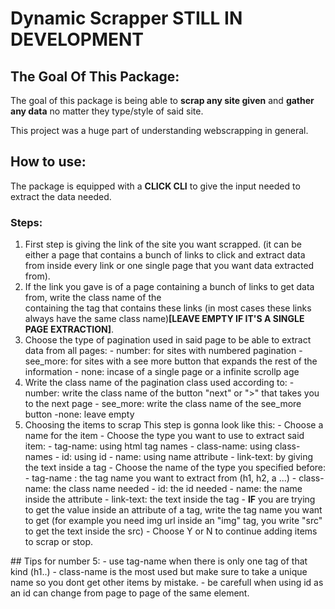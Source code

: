 # Dynamic Scrapper **STILL IN DEVELOPMENT**

## The Goal Of This Package:

The goal of this package is being able to **scrap any site given** and **gather any data** no matter they type/style of said site.

This project was a huge part of understanding webscrapping in general.

## How to use:

The package is equipped with a **CLICK CLI** to give the input needed to extract the data needed.

### **Steps:**
1. First step is giving the link of the site you want scrapped. (it can be either a page that contains a bunch of links to click and extract data from inside every link or one single page that you want data extracted from).
2. If the link you gave is of a page containing a bunch of links to get data from, write the class name of the <div> containing the <a> tag that contains these links (in most cases these links always have the same class name)**[LEAVE EMPTY IF IT'S A SINGLE PAGE EXTRACTION]**.
3. Choose the type of pagination used in said page to be able to extract data from all pages:
                        - number: for sites with numbered pagination
                        - see_more: for sites with
                        a see more button that expands the rest of the information
                        - none: incase of a single page or a infinite scrollp age
4. Write the class name of the pagination class used according to:
                        - number: write the class name of the button "next" or ">" that takes you to the next page
                        - see_more: write the class name of the see_more button
                        -none: leave empty
5. Choosing the items to scrap
This step is gonna look like this: 
                        - Choose a name for the item 
                        - Choose the type you want to use to extract said item:
                                  - tag-name: using html tag names
                                  - class-name: using class-names
                                  - id: using id
                                  - name: using name attribute
                                  - link-text: by giving the text inside a <a> tag
                        - Choose the name of the type you specified before:
                                  - tag-name : the tag name you want to extract from (h1, h2, a ...)
                                  - class-name: the class name needed
                                  - id: the id needed
                                  - name: the name inside the attribute
                                  - link-text: the text inside the <a> tag 
                        - **IF** you are trying to get the value inside an attribute of a tag, write the tag name   you want to get (for example you need img url inside an "img" tag, you write "src" to get the text inside the src)
                        - Choose Y or N to continue adding items to scrap or stop.

## Tips for number 5:
          - use tag-name when there is only one tag of that kind (h1..)
          - class-name is the most used but make sure to take a unique name so you dont get other items by mistake.
          - be carefull when using id as an id can change from page to page of the same element.
          


